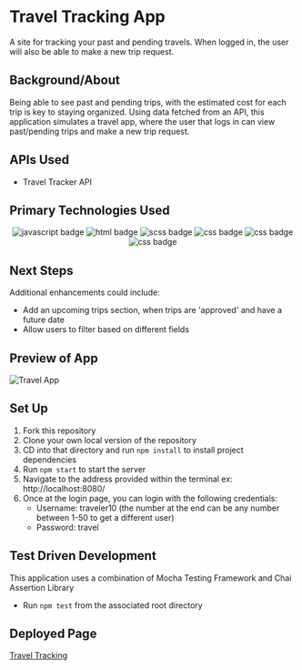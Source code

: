 # Travel Tracking App

A site for tracking your past and pending travels. When logged in, the user will also be able to make a new trip request.

## Background/About

Being able to see past and pending trips, with the estimated cost for each trip is key to staying organized. Using data fetched from an API, this application simulates a travel app, where the user that logs in can view past/pending trips and make a new trip request.

## APIs Used

- Travel Tracker API

## Primary Technologies Used

<div align="center">
    <img src="https://img.shields.io/badge/JavaScript-E8D44D?style=for-the-badge&logo=javascript&logoColor=fff" alt="javascript badge">
    <img src="https://img.shields.io/badge/HTML5-E34F26?logo=html5&logoColor=fff&style=for-the-badge" alt="html badge">
    <img src="https://img.shields.io/badge/SCSS-C56494?style=for-the-badge&logo=sass&logoColor=fff" alt="scss badge">
    <img src="https://img.shields.io/badge/Webpack-8ACEF1?style=for-the-badge&logo=webpack&logoColor=fff" alt="css badge">
    <img src="https://img.shields.io/badge/Mocha-886446?style=for-the-badge&logo=mocha&logoColor=fff" alt="css badge">
    <img src="https://img.shields.io/badge/Chai-980B05?style=for-the-badge&logo=chai&logoColor=fff" alt="css badge">
</div>

## Next Steps

Additional enhancements could include:
- Add an upcoming trips section, when trips are 'approved' and have a future date
- Allow users to filter based on different fields

## Preview of App

![Travel App](https://github.com/corysanders3/travel-app/assets/41808895/f0e1f2a2-e1da-41cf-914d-bd43435da523)

## Set Up

1. Fork this repository
2. Clone your own local version of the repository
3. CD into that directory and run `npm install` to install project dependencies
4. Run `npm start` to start the server
5. Navigate to the address provided within the terminal ex: http://localhost:8080/
6. Once at the login page, you can login with the following credentials:
    - Username: traveler10 (the number at the end can be any number between 1-50 to get a different user)
    - Password: travel

## Test Driven Development

This application uses a combination of Mocha Testing Framework and Chai Assertion Library
- Run `npm test` from the associated root directory

## Deployed Page

[Travel Tracking](https://corysanders3.github.io/travel-app/)
